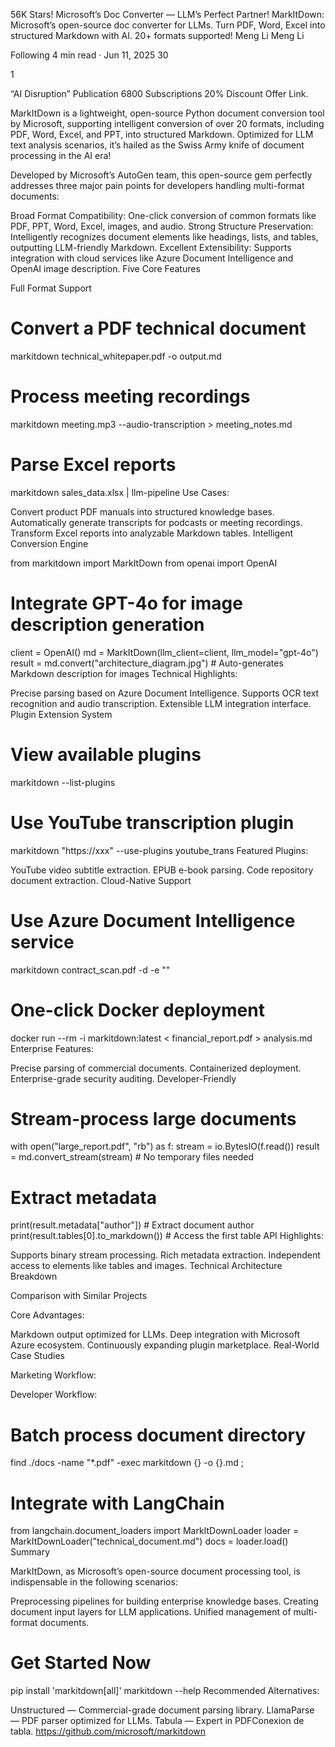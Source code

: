56K Stars! Microsoft’s Doc Converter — LLM’s Perfect Partner!
MarkItDown: Microsoft’s open-source doc converter for LLMs. Turn PDF, Word, Excel into structured Markdown with AI. 20+ formats supported!
Meng Li
Meng Li

Following
4 min read
·
Jun 11, 2025
30


1





“AI Disruption” Publication 6800 Subscriptions 20% Discount Offer Link.

MarkItDown is a lightweight, open-source Python document conversion tool by Microsoft, supporting intelligent conversion of over 20 formats, including PDF, Word, Excel, and PPT, into structured Markdown. Optimized for LLM text analysis scenarios, it’s hailed as the Swiss Army knife of document processing in the AI era!

Developed by Microsoft’s AutoGen team, this open-source gem perfectly addresses three major pain points for developers handling multi-format documents:

Broad Format Compatibility: One-click conversion of common formats like PDF, PPT, Word, Excel, images, and audio.
Strong Structure Preservation: Intelligently recognizes document elements like headings, lists, and tables, outputting LLM-friendly Markdown.
Excellent Extensibility: Supports integration with cloud services like Azure Document Intelligence and OpenAI image description.
Five Core Features

Full Format Support

# Convert a PDF technical document
markitdown technical_whitepaper.pdf -o output.md
# Process meeting recordings
markitdown meeting.mp3 --audio-transcription > meeting_notes.md
# Parse Excel reports
markitdown sales_data.xlsx | llm-pipeline
Use Cases:

Convert product PDF manuals into structured knowledge bases.
Automatically generate transcripts for podcasts or meeting recordings.
Transform Excel reports into analyzable Markdown tables.
Intelligent Conversion Engine

from markitdown import MarkItDown
from openai import OpenAI
# Integrate GPT-4o for image description generation
client = OpenAI()
md = MarkItDown(llm_client=client, llm_model="gpt-4o")
result = md.convert("architecture_diagram.jpg")  # Auto-generates Markdown description for images
Technical Highlights:

Precise parsing based on Azure Document Intelligence.
Supports OCR text recognition and audio transcription.
Extensible LLM integration interface.
Plugin Extension System

# View available plugins
markitdown --list-plugins
# Use YouTube transcription plugin
markitdown "https://xxx" --use-plugins youtube_trans
Featured Plugins:

YouTube video subtitle extraction.
EPUB e-book parsing.
Code repository document extraction.
Cloud-Native Support

# Use Azure Document Intelligence service
markitdown contract_scan.pdf -d -e "<your-endpoint>"
# One-click Docker deployment
docker run --rm -i markitdown:latest < financial_report.pdf > analysis.md
Enterprise Features:

Precise parsing of commercial documents.
Containerized deployment.
Enterprise-grade security auditing.
Developer-Friendly

# Stream-process large documents
with open("large_report.pdf", "rb") as f:
    stream = io.BytesIO(f.read())
    result = md.convert_stream(stream)  # No temporary files needed
# Extract metadata
print(result.metadata["author"])  # Extract document author
print(result.tables[0].to_markdown())  # Access the first table
API Highlights:

Supports binary stream processing.
Rich metadata extraction.
Independent access to elements like tables and images.
Technical Architecture Breakdown


Comparison with Similar Projects


Core Advantages:

Markdown output optimized for LLMs.
Deep integration with Microsoft Azure ecosystem.
Continuously expanding plugin marketplace.
Real-World Case Studies

Marketing Workflow:


Developer Workflow:

# Batch process document directory
find ./docs -name "*.pdf" -exec markitdown {} -o {}.md \;
# Integrate with LangChain
from langchain.document_loaders import MarkItDownLoader
loader = MarkItDownLoader("technical_document.md")
docs = loader.load()
Summary

MarkItDown, as Microsoft’s open-source document processing tool, is indispensable in the following scenarios:

Preprocessing pipelines for building enterprise knowledge bases.
Creating document input layers for LLM applications.
Unified management of multi-format documents.
# Get Started Now
pip install 'markitdown[all]'
markitdown --help
Recommended Alternatives:

Unstructured — Commercial-grade document parsing library.
LlamaParse — PDF parser optimized for LLMs.
Tabula — Expert in PDFConexion de tabla.
https://github.com/microsoft/markitdown
